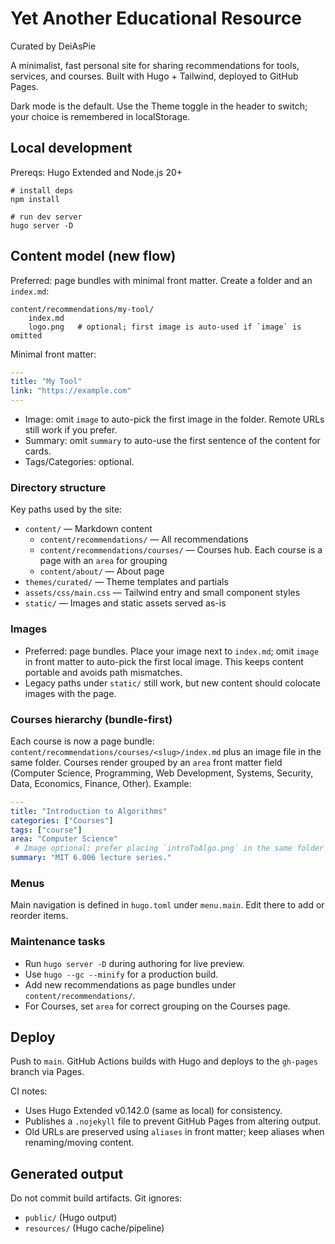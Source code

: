 # Yet Another Educational Resource

Curated by DeiAsPie

A minimalist, fast personal site for sharing recommendations for tools, services, and courses. Built with Hugo + Tailwind, deployed to GitHub Pages.

Dark mode is the default. Use the Theme toggle in the header to switch; your choice is remembered in localStorage.

## Local development

Prereqs: Hugo Extended and Node.js 20+

```fish
# install deps
npm install

# run dev server
hugo server -D
```

## Content model (new flow)

Preferred: page bundles with minimal front matter. Create a folder and an `index.md`:

```
content/recommendations/my-tool/
	index.md
	logo.png   # optional; first image is auto-used if `image` is omitted
```

Minimal front matter:

```yaml
---
title: "My Tool"
link: "https://example.com"
---
```

- Image: omit `image` to auto-pick the first image in the folder. Remote URLs still work if you prefer.
- Summary: omit `summary` to auto-use the first sentence of the content for cards.
- Tags/Categories: optional.

### Directory structure

Key paths used by the site:

- `content/` — Markdown content
	- `content/recommendations/` — All recommendations
	- `content/recommendations/courses/` — Courses hub. Each course is a page with an `area` for grouping
	- `content/about/` — About page
- `themes/curated/` — Theme templates and partials
- `assets/css/main.css` — Tailwind entry and small component styles
- `static/` — Images and static assets served as-is

### Images

- Preferred: page bundles. Place your image next to `index.md`; omit `image` in front matter to auto-pick the first local image. This keeps content portable and avoids path mismatches.
- Legacy paths under `static/` still work, but new content should colocate images with the page.

### Courses hierarchy (bundle-first)

Each course is now a page bundle: `content/recommendations/courses/<slug>/index.md` plus an image file in the same folder. Courses render grouped by an `area` front matter field (Computer Science, Programming, Web Development, Systems, Security, Data, Economics, Finance, Other). Example:

```yaml
---
title: "Introduction to Algorithms"
categories: ["Courses"]
tags: ["course"]
area: "Computer Science"
 # Image optional; prefer placing `introToAlgo.png` in the same folder as `index.md` and omit `image:`
summary: "MIT 6.006 lecture series."
```

### Menus

Main navigation is defined in `hugo.toml` under `menu.main`. Edit there to add or reorder items.

### Maintenance tasks

- Run `hugo server -D` during authoring for live preview.
- Use `hugo --gc --minify` for a production build.
- Add new recommendations as page bundles under `content/recommendations/`.
- For Courses, set `area` for correct grouping on the Courses page.

## Deploy

Push to `main`. GitHub Actions builds with Hugo and deploys to the `gh-pages` branch via Pages.

CI notes:

- Uses Hugo Extended v0.142.0 (same as local) for consistency.
- Publishes a `.nojekyll` file to prevent GitHub Pages from altering output.
- Old URLs are preserved using `aliases` in front matter; keep aliases when renaming/moving content.

## Generated output

Do not commit build artifacts. Git ignores:

- `public/` (Hugo output)
- `resources/` (Hugo cache/pipeline)